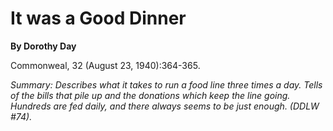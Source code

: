 It was a Good Dinner
====================

**By Dorothy Day**

Commonweal, 32 (August 23, 1940):364-365.

*Summary: Describes what it takes to run a food line three times a day.
Tells of the bills that pile up and the donations which keep the line
going. Hundreds are fed daily, and there always seems to be just enough.
(DDLW \#74).*


